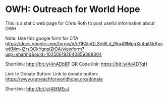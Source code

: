 # OWH: Outreach for World Hope
This is a static web page for Chris Roth to post useful information about OWH

Note: Use this google form for CTA
https://docs.google.com/forms/d/e/1FAIpQLSei6Ld_95q41lMpgXjnfqjtNrKpswKMm-jZrsOCkYqnplZtOA/viewform?usp=sharing&ouid=102506192640859388304

Shortlink: http://bit.ly/4nADbBF
QR Code link: https://bit.ly/4o4DTqH

Link to Donate Button: Link to donate button:  https://www.outreachforworldhope.org/donate

Shortlink: http://bit.ly/48fMEcJ

